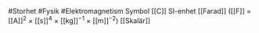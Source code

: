 #Storhet #Fysik #Elektromagnetism
Symbol [[C]]
SI-enhet [[Farad]] ([[F]] = [[A]]<sup>2</sup> × [[s]]<sup>4</sup> × [[kg]]<sup>−1</sup> × [[m]]<sup>−2</sup>)
[[Skalär]]
